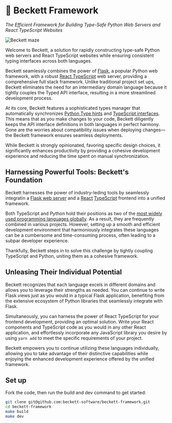 # 💫 Beckett Framework

_The Efficient Framework for Building Type-Safe Python Web Servers and React TypeScript Websites_

![Beckett maze](docs/banner.jpg)

Welcome to Beckett, a solution for rapidly constructing type-safe Python web servers and React TypeScript websites while ensuring consistent typing interfaces across both languages.

Beckett seamlessly combines the power of [Flask](https://flask.palletsprojects.com/en/2.3.x/), a popular Python web framework, with a robust [React TypeScript](https://www.typescriptlang.org/docs/handbook/react.html) web server, providing a comprehensive full stack framework. Unlike traditional project set ups, Beckett eliminates the need for an intermediary domain language because it tightly couples the Typed API interface, resulting in a more streamlined development process.

At its core, Beckett features a sophisticated types manager that automatically synchronizes [Python Type hints](https://docs.python.org/3/library/typing.html) and [TypeScript interfaces](https://www.typescriptlang.org/docs/handbook/interfaces.html). This means that as you make changes to your code, Beckett diligently keeps the API interface definitions in both languages in perfect harmony. Gone are the worries about compatibility issues when deploying changes—the Beckett framework ensures seamless deployments.

While Beckett is strongly opinionated, favoring specific design choices, it significantly enhances productivity by providing a cohesive development experience and reducing the time spent on manual synchronization.

## Harnessing Powerful Tools: Beckett's Foundation

Beckett harnesses the power of industry-leding tools by seamlessly integratin a [Flask web server](https://flask.palletsprojects.com/en/2.3.x/) and a [React](https://react.dev/) [TypeScript](https://www.typescriptlang.org/) frontend into a unified framework.

Both TypeScript and Python hold their positions as two of the [most widely used programming languages globally](https://www.statista.com/statistics/793628/worldwide-developer-survey-most-used-languages/). As a result, they are frequently combined in various projects.
However, setting up a smooth and efficient development environment that harmoniously integrates these languages can be a cumbersome and time-consuming process, often leading to a subpar developer experience.

Thankfully, Beckett steps in to solve this challenge by tightly coupling TypeScript and Python, uniting them as a cohesive framework.

## Unleasing Their Individual Potential

Beckett recognizes that each language excels in different domains and allows you to leverage their strengths as needed. You can continue to write Flask views just as you would in a typical Flask application, benefiting from the extensive ecosystem of Python libraries that seamlessly integrate with Flask.

Simultaneously, you can harness the power of React TypeScript for your frontend development, providing an optimal solution. Write your React components and TypeScript code as you would in any other React application, and effortlessly incorporate any JavaScript library you desire by using `yarn add` to meet the specific requirements of your project.

Beckett empowers you to continue utilizing these languages individually, allowing you to take advantage of their distinctive capabilities while enjoying the enhanced development experience offered by the unified framework.

## Set up

Fork the code, then run the build and dev command to get started:

```bash
git clone git@github.com:beckett-software/beckett-framework.git
cd beckett-framework
make build
make dev
```
